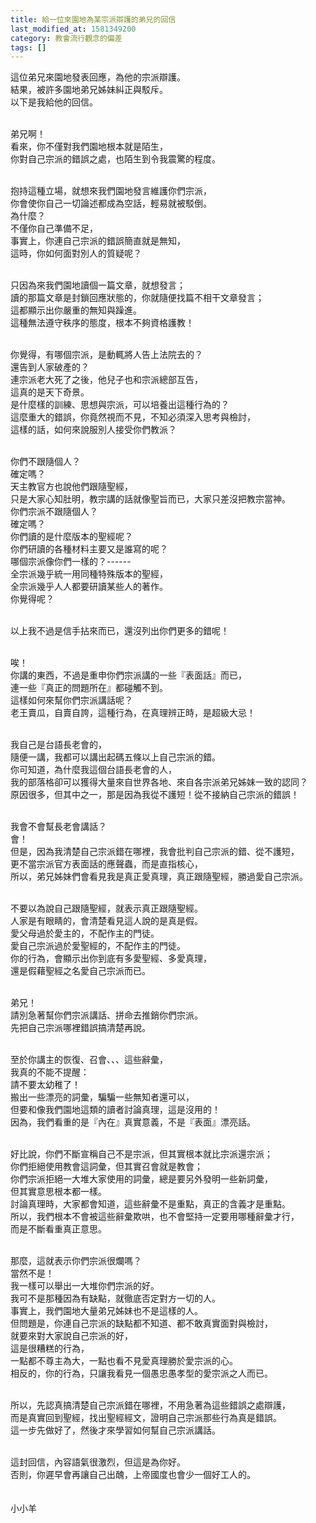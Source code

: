 ```yaml
---
title: 給一位來園地為某宗派辯護的弟兄的回信
last_modified_at: 1581349200
category: 教會流行觀念的偏差
tags: []
---
```


<p>這位弟兄來園地發表回應，為他的宗派辯護。<br/>
結果，被許多園地弟兄姊妹糾正與駁斥。<br/>
以下是我給他的回信。</p>
<p><br/>
弟兄啊！<br/>
看來，你不僅對我們園地根本就是陌生，<br/>
你對自己宗派的錯誤之處，也陌生到令我震驚的程度。<br/>
 </p>
<p>抱持這種立場，就想來我們園地發言維護你們宗派，<br/>
你會使你自己一切論述都成為空話，輕易就被駁倒。<br/>
為什麼？<br/>
不僅你自己準備不足，<br/>
事實上，你連自己宗派的錯誤簡直就是無知，<br/>
這時，你如何面對別人的質疑呢？<br/>
 </p>
<p>只因為來我們園地讀個一篇文章，就想發言；<br/>
讀的那篇文章是封鎖回應狀態的，你就隨便找篇不相干文章發言；<br/>
這都顯示出你嚴重的無知與躁進。<br/>
這種無法遵守秩序的態度，根本不夠資格護教！<br/>
 </p>
<p>你覺得，有哪個宗派，是動輒將人告上法院去的？<br/>
還告到人家破產的？<br/>
連宗派老大死了之後，他兒子也和宗派總部互告，<br/>
這真的是天下奇景。<br/>
是什麼樣的訓練、思想與宗派，可以培養出這種行為的？<br/>
這麼重大的錯誤，你竟然視而不見，不知必須深入思考與檢討，<br/>
這樣的話，如何來說服別人接受你們教派？<br/>
 </p>
<p>你們不跟隨個人？<br/>
確定嗎？<br/>
天主教官方也說他們跟隨聖經，<br/>
只是大家心知肚明，教宗講的話就像聖旨而已，大家只差沒把教宗當神。<br/>
你們宗派不跟隨個人？<br/>
確定嗎？<br/>
你們讀的是什麼版本的聖經呢？<br/>
你們研讀的各種材料主要又是誰寫的呢？<br/>
哪個宗派像你們一樣的？------<br/>
全宗派幾乎統一用同種特殊版本的聖經，<br/>
全宗派幾乎人人都要研讀某些人的著作。<br/>
你覺得呢？<br/>
 </p>
<p>以上我不過是信手拈來而已，還沒列出你們更多的錯呢！<br/>
 </p>
<p>唉！<br/>
你講的東西，不過是重申你們宗派講的一些『表面話』而已，<br/>
連一些『真正的問題所在』都碰觸不到。<br/>
這樣如何來幫你們宗派講話呢？<br/>
老王賣瓜，自賣自誇，這種行為，在真理辨正時，是超級大忌！</p>
<p> <br/>
我自己是台語長老會的，<br/>
隨便一講，我都可以講出起碼五條以上自己宗派的錯。<br/>
你可知道，為什麼我這個台語長老會的人，<br/>
我的部落格卻可以獲得大量來自世界各地、來自各宗派弟兄姊妹一致的認同？<br/>
原因很多，但其中之一，那是因為我從不護短！從不接納自己宗派的錯誤！<br/>
 </p>
<p>我會不會幫長老會講話？<br/>
會！<br/>
但是，因為我清楚自己宗派錯在哪裡，我會批判自己宗派的錯、從不護短，<br/>
更不當宗派官方表面話的應聲蟲，而是直指核心，<br/>
所以，弟兄姊妹們會看見我是真正愛真理，真正跟隨聖經，勝過愛自己宗派。<br/>
 </p>
<p>不要以為說自己跟隨聖經，就表示真正跟隨聖經。<br/>
人家是有眼睛的，會清楚看見這人說的是真是假。<br/>
愛父母過於愛主的，不配作主的門徒。<br/>
愛自己宗派過於愛聖經的，不配作主的門徒。<br/>
你的行為，會顯示出你到底有多愛聖經、多愛真理，<br/>
還是假藉聖經之名愛自己宗派而已。<br/>
 </p>
<p>弟兄！<br/>
請別急著幫你們宗派講話、拼命去推銷你們宗派。<br/>
先把自己宗派哪裡錯誤搞清楚再說。<br/>
 </p>
<p>至於你講主的恢復、召會、、、這些辭彙，<br/>
我真的不能不提醒：<br/>
請不要太幼稚了！<br/>
搬出一些漂亮的詞彙，騙騙一些無知者還可以，<br/>
但要和像我們園地這類的讀者討論真理，這是沒用的！<br/>
因為，我們看重的是『內在』真實意義，不是『表面』漂亮話。<br/>
 </p>
<p>好比說，你們不斷宣稱自己不是宗派，但其實根本就比宗派還宗派；<br/>
你們拒絕使用教會這詞彙，但其實召會就是教會；<br/>
你們宗派拒絕一大堆大家使用的詞彙，總是要另外發明一些新詞彙，<br/>
但其實意思根本都一樣。<br/>
討論真理時，大家都會知道，這些辭彙不是重點，真正的含義才是重點。<br/>
所以，我們根本不會被這些辭彙欺哄，也不會堅持一定要用哪種辭彙才行，<br/>
而是不斷看重真正意思。<br/>
 </p>
<p>那麼，這就表示你們宗派很爛嗎？<br/>
當然不是！<br/>
我一樣可以舉出一大堆你們宗派的好。<br/>
我可不是那種因為有缺點，就徹底否定對方一切的人。<br/>
事實上，我們園地大量弟兄姊妹也不是這樣的人。<br/>
但問題是，你連自己宗派的缺點都不知道、都不敢真實面對與檢討，<br/>
就要來對大家說自己宗派的好，<br/>
這是很糟糕的行為，<br/>
一點都不尊主為大，一點也看不見愛真理勝於愛宗派的心。<br/>
相反的，你的行為，只讓我看見一個愚忠愚孝型的愛宗派之人而已。<br/>
 </p>
<p>所以，先認真搞清楚自己宗派錯在哪裡，不用急著為這些錯誤之處辯護，<br/>
而是真實回到聖經，找出聖經經文，證明自己宗派那些行為真是錯誤。<br/>
這一步先做好了，然後才來學習如何幫自己宗派講話。<br/>
 </p>
<p>這封回信，內容語氣很激烈，但這是為你好。<br/>
否則，你遲早會再讓自己出醜，上帝國度也會少一個好工人的。<br/>
 <br/>
 <br/>
小小羊<br/>
 </p>
